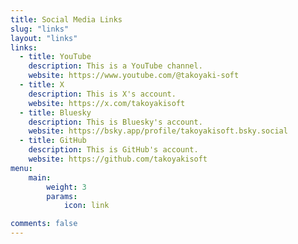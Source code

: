 ```yaml
---
title: Social Media Links
slug: "links"
layout: "links"
links:
  - title: YouTube
    description: This is a YouTube channel.
    website: https://www.youtube.com/@takoyaki-soft
  - title: X
    description: This is X's account.
    website: https://x.com/takoyakisoft
  - title: Bluesky
    description: This is Bluesky's account.
    website: https://bsky.app/profile/takoyakisoft.bsky.social
  - title: GitHub
    description: This is GitHub's account.
    website: https://github.com/takoyakisoft
menu:
    main: 
        weight: 3
        params:
            icon: link

comments: false
---
```

